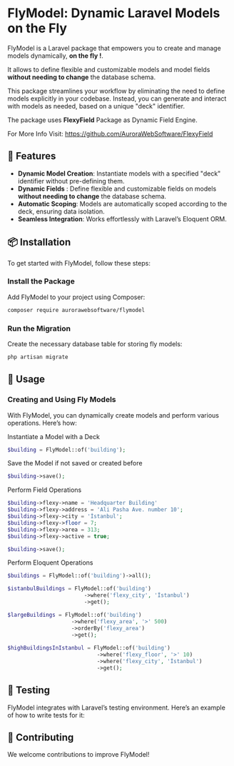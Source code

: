 
# FlyModel: Dynamic Laravel Models on the Fly

FlyModel is a Laravel package that empowers you to create and manage models dynamically, **on the fly !**.

It allows to define flexible and customizable models and model fields **without needing to change** the database schema.

This package streamlines your workflow by eliminating the need to define models explicitly in your codebase. Instead, you can generate and interact with models as needed, based on a unique "deck" identifier.

The package uses **FlexyField** Package as Dynamic Field Engine.

For More Info Visit: https://github.com/AuroraWebSoftware/FlexyField

## 🚀 Features

- **Dynamic Model Creation**: Instantiate models with a specified "deck" identifier without pre-defining them.
- **Dynamic Fields** : Define flexible and customizable fields on models **without needing to change** the database schema.
- **Automatic Scoping**: Models are automatically scoped according to the deck, ensuring data isolation.
- **Seamless Integration**: Works effortlessly with Laravel’s Eloquent ORM.

## 📦 Installation

To get started with FlyModel, follow these steps:

### Install the Package

Add FlyModel to your project using Composer:

```bash
composer require aurorawebsoftware/flymodel
```

### Run the Migration

Create the necessary database table for storing fly models:

```bash
php artisan migrate
```


## 📘 Usage

### Creating and Using Fly Models

With FlyModel, you can dynamically create models and perform various operations. Here’s how:

Instantiate a Model with a Deck

```php
$building = FlyModel::of('building');
```

Save the Model if not saved or created before

```php
$building->save();
```

Perform Field Operations
```php
$building->flexy->name = 'Headquarter Building'
$building->flexy->address = 'Ali Pasha Ave. number 10';
$building->flexy->city = 'İstanbul';
$building->flexy->floor = 7;
$building->flexy->area = 313;
$building->flexy->active = true;

$building->save();
```


Perform Eloquent Operations

```php
$buildings = FlyModel::of('building')->all();

$istanbulBuildings = FlyModel::of('building')
                        ->where('flexy_city', 'İstanbul')
                        ->get();

$largeBuildings = FlyModel::of('building')
                    ->where('flexy_area', '>' 500)
                    ->orderBy('flexy_area')
                    ->get();
                    
$highBuildingsInIstanbul = FlyModel::of('building')
                            ->where('flexy_floor', '>' 10)
                            ->where('flexy_city', 'İstanbul')
                            ->get();
```


## 🧪 Testing

FlyModel integrates with Laravel’s testing environment. Here’s an example of how to write tests for it:



## 💬 Contributing

We welcome contributions to improve FlyModel!
##
